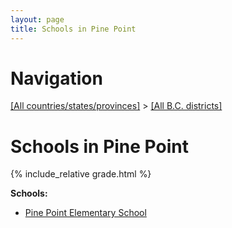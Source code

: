 ```yaml
---
layout: page
title: Schools in Pine Point
---
```

# Navigation

[[All countries/states/provinces]](../..) > [[All B.C. districts]](..)

# Schools in Pine Point

{% include_relative grade.html %}

**Schools:**

- [Pine Point Elementary School](Pine_Point_Elementary_School.md)
